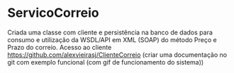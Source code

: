 # ServicoCorreio
Criada uma classe com cliente e persistência na banco de dados para consumo e utilização da WSDL/API em XML (SOAP) do método Preço e Prazo do correio. Acesso ao cliente https://github.com/alexvieirasj/ClienteCorreio (criar uma documentação no git com exemplo funcional (com gif de funcionamento do sistema))

